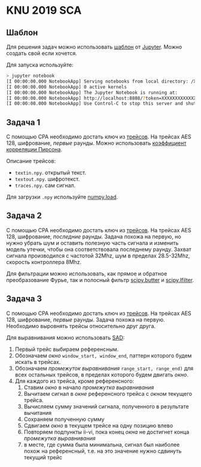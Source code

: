 # KNU 2019 SCA

## Шаблон

Для решения задач можно использовать [шаблон](tasks/template.ipynb) от [Jupyter](https://jupyter.org/). Можно создать свой если хочется.

Для запуска используйте:
```sh
> jupyter notebook
[I 00:00:00.000 NotebookApp] Serving notebooks from local directory: /XXXXXXXXXXXXXXXXXXXX
[I 00:00:00.000 NotebookApp] 0 active kernels
[I 00:00:00.000 NotebookApp] The Jupyter Notebook is running at:
[I 00:00:00.000 NotebookApp] http://localhost:8888/?token=XXXXXXXXXXXXXXXXXXXXXXXXXXXXXXX
[I 00:00:00.000 NotebookApp] Use Control-C to stop this server and shut down all kernels (twice to skip confirmation).

```

## Задача 1

С помощью CPA необходимо достать ключ из [трейсов](tasks/task1). На трейсах AES 128, шифрование, *первые* раунды. Можно использовать [коэффициент корреляции Пирсона](https://en.wikipedia.org/wiki/Pearson_correlation_coefficient).

Описание трейсов:
* `textin.npy`. открытый текст.
* `textout.npy`. шифротекст.
* `traces.npy`. сам сигнал.

Для загрузки `.npy`  используйте  [numpy.load](https://docs.scipy.org/doc/numpy/reference/generated/numpy.load.html).

## Задача 2

С помощью CPA необходимо достать ключ из [трейсов](tasks/task2). На трейсах AES 128, шифрование, *последние* раунды. Задача похожа на первую, но нужно убрать шум и оставить полезную часть сигнала и изменить модель утечки, чтобы она соответствовала последнему раунду. Захват сигнала производился с частотой 32Mhz, шум в пределах 28.5-32Mhz, скорость контроллера 8Mhz.

Для фильтрации можно использовать, как прямое и обратное преобразование Фурье, так и полосный фильтр [scipy.butter](https://docs.scipy.org/doc/scipy-0.14.0/reference/generated/scipy.signal.butter.html) и [scipy.lfilter](https://docs.scipy.org/doc/scipy/reference/generated/scipy.signal.lfilter.html).

## Задача 3

С помощью CPA необходимо достать ключ из [трейсов](tasks/task3). На трейсах AES 128, шифрование, *первые* раунды. Задача похожа на первую. Необходимо выровнять трейсы относительно друг друга.

Для выравнивания можно использовать [SAD](https://en.wikipedia.org/wiki/Sum_of_absolute_differences):
1. Первый трейс выбираем референсным.
1. Обозначаем _окно_ `window_start, window_end`, паттерн которого будем искать в трейсах.
1. Обозначаем _промежуток выравнивания_ `range_start, range_end)` для всех остальных трейсов, в пределах которого будем двигать _окно_.
1. Для каждого из трейса, кроме референсного:
   1. Ставим _окно_ в начало _промежутка выравнивания_
   1. Вычитаем сигнал в _окне_ референсного трейса с _окном_ текущего трейса.
   1. Вычисляем сумму значений сигнала, полученного в результате вычитания
   1. Сохраняем полученную сумму
   1. Сдвигаем _окно_ в текущем трейсе на одну позицию влево
   1. Повторяем подпункты ii-vi, пока конец _окна_ не достигнет конца _промежутка выравнивания_
   1. в месте, где сумма была минимальна, сигнал был наиболее похож на референсный, т.е. на это значение нужно сдвинуть текущий трейс